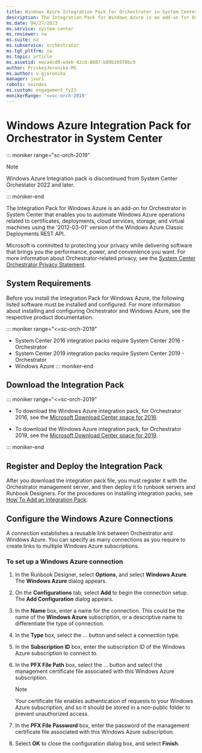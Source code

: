 ```yaml
---
title: Windows Azure Integration Pack for Orchestrator in System Center
description: The Integration Pack for Windows Azure is an add-on for Orchestrator in System Center that enables you to automate Windows Azure operations related to certificates, deployments, cloud services, storage, and virtual machines using Windows Azure Classic Deployments REST API.
ms.date: 04/27/2023
ms.service: system-center
ms.reviewer: na
ms.suite: na
ms.subservice: orchestrator
ms.tgt_pltfrm: na
ms.topic: article
ms.assetid: eeca4cd9-edeb-42cd-8087-b89b16970bc9
author: PriskeyJeronika-MS
ms.author: v-gjeronika
manager: jsuri
robots: noindex
ms.custom: engagement_fy23 
monikerRange: '<=sc-orch-2019'
---
```

# Windows Azure Integration Pack for Orchestrator in System Center

::: moniker range="sc-orch-2019"

>[!NOTE]
>Windows Azure Integration pack is discontinued from System Center Orchestator 2022 and later.

::: moniker-end

The Integration Pack for Windows Azure is an add-on for Orchestrator in System Center that enables you to automate Windows Azure operations related to certificates, deployments, cloud services, storage, and virtual machines using the '2012-03-01' version of the Windows Azure Classic Deployments REST API.

Microsoft is committed to protecting your privacy while delivering software that brings you the performance, power, and convenience you want. For more information about Orchestrator-related privacy, see the [System Center Orchestrator Privacy Statement](https://www.microsoft.com/privacystatement/EnterpriseDev/default.aspx).

## System Requirements

Before you install the Integration Pack for Windows Azure, the following listed software must be installed and configured. For more information about installing and configuring Orchestrator and Windows Azure, see the respective product documentation.

::: moniker range="<=sc-orch-2019"
-   System Center 2016 integration packs require System Center 2016 - Orchestrator
-   System Center 2019 integration packs require System Center 2019 - Orchestrator
-   Windows Azure
::: moniker-end

## Download the Integration Pack

::: moniker range="<=sc-orch-2019"

- To download the Windows Azure integration pack, for Orchestrator 2016, see the [Microsoft Download Center space for 2016](https://www.microsoft.com/download/details.aspx?id=54098).

- To download the Windows Azure integration pack, for Orchestrator 2019, see the [Microsoft Download Center space for 2019](https://www.microsoft.com/download/details.aspx?id=58111&WT.mc_id=rss_alldownloads_all).

::: moniker-end

## Register and Deploy the Integration Pack

After you download the integration pack file, you must register it with the Orchestrator management server, and then deploy it to runbook servers and Runbook Designers. For the procedures on installing integration packs, see [How To Add an Integration Pack](how-to-add-an-integration-pack.md).

## Configure the Windows Azure Connections

A connection establishes a reusable link between Orchestrator and Windows Azure. You can specify as many connections as you require to create links to multiple Windows Azure subscriptions.

### To set up a Windows Azure connection

1. In the Runbook Designer, select **Options**, and select **Windows Azure**. The **Windows Azure** dialog appears.

2. On the **Configurations** tab, select **Add** to begin the connection setup. The **Add Configuration** dialog appears.

3. In the **Name** box, enter a name for the connection. This could be the name of the **Windows Azure** subscription, or a descriptive name to differentiate the type of connection.

4. In the **Type** box, select the ... button and select a connection type.

5. In the **Subscription ID** box, enter the subscription ID of the Windows Azure subscription to connect to.

6. In the **PFX File Path** box, select the ... button and select the management certificate file associated with this Windows Azure subscription.

   >[!NOTE]
   > Your certificate file enables authentication of requests to your Windows Azure subscription, and so it should be stored in a non-public folder to prevent unauthorized access.

7. In the **PFX File Password** box, enter the password of the management certificate file associated with this Windows Azure subscription.

8. Select **OK** to close the configuration dialog box, and select **Finish**.
